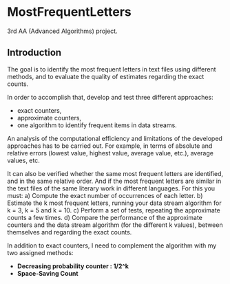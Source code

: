 # MostFrequentLetters

3rd AA (Advanced Algorithms) project.

## Introduction

The goal is to identify the most frequent letters in text files using different methods, and to evaluate the quality of estimates regarding the exact counts.

In order to accomplish that, develop and test three different approaches:
- exact counters,
- approximate counters,
- one algorithm to identify frequent items in data streams.

An analysis of the computational efficiency and limitations of the developed approaches has to be carried out. For example, in terms of absolute and relative errors (lowest value, highest value, average value, etc.), average values, etc.

It can also be verified whether the same most frequent letters are identified, and in the same relative order.
And if the most frequent letters are similar in the text files of the same literary work in different languages.
For this you must:
a) Compute the exact number of occurrences of each letter.
b) Estimate the k most frequent letters, running your data stream algorithm for k = 3, k = 5 and k = 10.
c) Perform a set of tests, repeating the approximate counts a few times.
d) Compare the performance of the approximate counters and the data stream algorithm (for the different k values), between themselves and regarding the exact counts.

In addition to exact counters, I need to complement the algorithm with my two assigned methods:
- **Decreasing probability counter : 1/2^k**
- **Space-Saving Count**